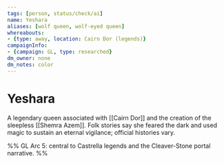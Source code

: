 ```yaml
---
tags: [person, status/check/ai]
name: Yeshara
aliases: [wolf queen, wolf‑eyed queen]
whereabouts:
- {type: away, location: Cairn Dor (legends)}
campaignInfo:
- {campaign: GL, type: researched}
dm_owner: none
dm_notes: color
---
```

# Yeshara

A legendary queen associated with [[Cairn Dor]] and the creation of the sleepless [[Shemra Azem]]. Folk stories say she feared the dark and used magic to sustain an eternal vigilance; official histories vary.

%%
GL Arc 5: central to Castrella legends and the Cleaver-Stone portal narrative.
%%
